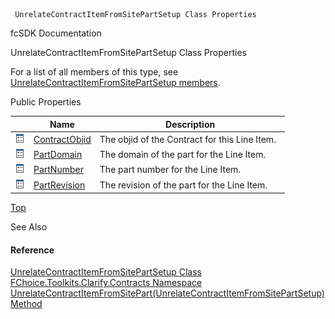 ﻿     UnrelateContractItemFromSitePartSetup Class Properties                                                   

fcSDK Documentation

UnrelateContractItemFromSitePartSetup Class Properties

For a list of all members of this type, see [UnrelateContractItemFromSitePartSetup members](FChoice.Toolkits.Clarify~FChoice.Toolkits.Clarify.Contracts.UnrelateContractItemFromSitePartSetup_members.md).

Public Properties

|   | Name | Description |
| --- | --- | --- |
| ![Public Property](dotnetimages/publicProperty.png) | [ContractObjid](FChoice.Toolkits.Clarify~FChoice.Toolkits.Clarify.Contracts.UnrelateContractItemFromSitePartSetup~ContractObjid.md) | The objid of the Contract for this Line Item.   |
| ![Public Property](dotnetimages/publicProperty.png) | [PartDomain](FChoice.Toolkits.Clarify~FChoice.Toolkits.Clarify.Contracts.UnrelateContractItemFromSitePartSetup~PartDomain.md) | The domain of the part for the Line Item.   |
| ![Public Property](dotnetimages/publicProperty.png) | [PartNumber](FChoice.Toolkits.Clarify~FChoice.Toolkits.Clarify.Contracts.UnrelateContractItemFromSitePartSetup~PartNumber.md) | The part number for the Line Item.   |
| ![Public Property](dotnetimages/publicProperty.png) | [PartRevision](FChoice.Toolkits.Clarify~FChoice.Toolkits.Clarify.Contracts.UnrelateContractItemFromSitePartSetup~PartRevision.md) | The revision of the part for the Line Item.   |

[Top](#top)

See Also

#### Reference

[UnrelateContractItemFromSitePartSetup Class](FChoice.Toolkits.Clarify~FChoice.Toolkits.Clarify.Contracts.UnrelateContractItemFromSitePartSetup.md)  
[FChoice.Toolkits.Clarify.Contracts Namespace](FChoice.Toolkits.Clarify~FChoice.Toolkits.Clarify.Contracts_namespace.md)  
[UnrelateContractItemFromSitePart(UnrelateContractItemFromSitePartSetup) Method](FChoice.Toolkits.Clarify~FChoice.Toolkits.Clarify.Contracts.ContractsToolkit~UnrelateContractItemFromSitePart(UnrelateContractItemFromSitePartSetup).md)